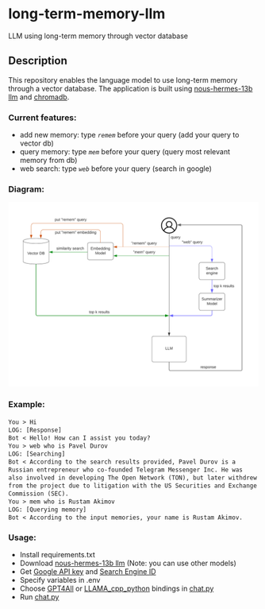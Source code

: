 # long-term-memory-llm
LLM using long-term memory through vector database

## Description
This repository enables the language model to use long-term memory through a vector database. The application is built using [nous-hermes-13b llm](https://gpt4all.io/index.html) and [chromadb](https://github.com/chroma-core/chroma).


### Current features:
- add new memory: type _`remem`_ before your query (add your query to vector db)
- query memory: type _`mem`_ before your query (query most relevant memory from db)
- web search: type _`web`_ before your query (search in google)

### Diagram:
![Diagram](images/llm-agent.png)

### Example:
```
You > Hi
LOG: [Response]
Bot < Hello! How can I assist you today?
You > web who is Pavel Durov
LOG: [Searching]
Bot < According to the search results provided, Pavel Durov is a Russian entrepreneur who co-founded Telegram Messenger Inc. He was also involved in developing The Open Network (TON), but later withdrew from the project due to litigation with the US Securities and Exchange Commission (SEC).
You > mem who is Rustam Akimov
LOG: [Querying memory]
Bot < According to the input memories, your name is Rustam Akimov.
```

### Usage:
- Install requirements.txt
- Download [nous-hermes-13b llm](https://gpt4all.io/index.html) (Note: you can use other models)
- Get [Google API key](https://developers.google.com/webmaster-tools/search-console-api/v1/configure) and [Search Engine ID](https://programmablesearchengine.google.com/controlpanel/create)
- Specify variables in .env
- Choose [GPT4All](https://github.com/nomic-ai/gpt4all) or [LLAMA_cpp_python](https://github.com/abetlen/llama-cpp-python) bindings in [chat.py](src/chat.py)
- Run [chat.py](src/chat.py)
